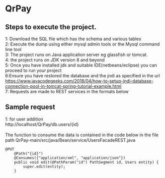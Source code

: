 # QrPay

## Steps to execute the project.

1: Download the SQL file which has the schema and various tables 
<br/>2: Execute the dump using either mysql admin tools or the Mysql command line tool 
<br/>3: The project runs on Java application server eg glassfish or tomcat. 
<br/>4: the project runs on JDK version 8 and beyond 
<br/>5: Once you have installed jdk and suitable IDE(netbeans/eclipse) you can proceed to run your project 
<br/>6:Ensure you have restored the database and the jndi as specified in the url https://www.javacodegeeks.com/2018/04/how-to-setup-jndi-database-connection-pool-in-tomcat-spring-tutorial-example.html
<br/>7: Requests are made to REST services in the formats below 


## Sample request
1: for user addition 
<br/>
http://localhost/QrPay/db.users/{id}
<br/>
<br/>
The function to consume the data is contained in the code below in the file path QrPay-main/src/java/Bean/service/UsersFacadeREST.java
```
@PUT
    @Path("{id}")
    @Consumes({"application/xml", "application/json"})
    public void edit(@PathParam("id") PathSegment id, Users entity) {
        super.edit(entity);
    }
```

